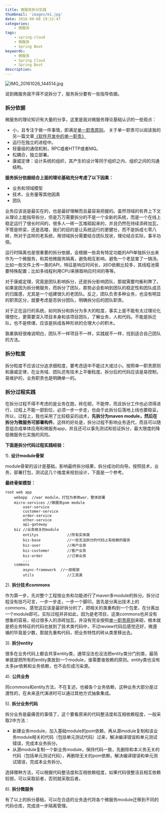 ```yaml
---
title: 微服务拆分实践
thumbnail: 'images/m1.jpg'
date: 2016-09-08 19:22:47
categories:
	- 微服务
tags:
	- spring-cloud
	- 微服务
	- Spring Boot
keywords:
	- 微服务
	- Spring Cloud
	- Spring Boot
description:
---
```

![IMG_20161026_144514.jpg](http://upload-images.jianshu.io/upload_images/2519252-54c30064a539893e.jpg?imageMogr2/auto-orient/strip%7CimageView2/2/w/600)


说到微服务就不得不说拆分了，服务拆分要有一些指导依据。


### 拆分依据

微服务的理论知识有大量的分享，这里是我对微服务理论基础认识的一些观点：

* 小，且专注于做一件事情，即满足[单一职责原则](<http://www.infoq.com/cn/articles/single-responsibility-in-software-development>)。 关于单一职责可以阅读我的另一篇文章[《软件开发中的单一职责》](<http://www.infoq.com/cn/articles/single-responsibility-in-software-development>)
* 运行在独立的进程中。
* 轻量级的通信机制，RPC或者HTTP或者MQ。
* 松耦合，独立部署。
* 康威定律：设计系统的组织，其产生的设计等同于组织之内、组织之间的沟通结构。


**服务拆分依据结合上面的理论基础充分考虑了以下因素：**

- 业务和领域模型
- 技术、业务量等其他因素
- 团队

业务应该说是最实在的，也是最好理解而且最容易把握的。虽然领域的有界上下文从理论上能指导拆分，但是万万需要拆分的不是一个全新的系统，而是一个在线上稳定运行了很长时间的，很多人一砖一瓦堆砌起来的，并且仍然在持续添砖加瓦，不管是桥梁，还是高楼，我们的目的是让系统运行的更健壮，而不是拆成七零八碎，所对于这样的老系统，用领域拆分需要结合团队现状，理论结合实际，事半功倍。
		
运行时隔离也是很重要的拆分依据，会根据一些具有特定功能的API单独拆分出来作为一个微服务，和其他微服务隔离，避免相互影响，避免一个老鼠害了一锅汤。比如一些文件上传一类的API，特征是响应时间长，对IO依赖比较多，其线程池需要特殊配置；比如多线程利用CPU来换取响应时间的等等。

对于康威定理，究竟是团队影响拆分，还是拆分影响团队，那就需要均衡利弊了。如果是因为拆分微服务，而拆分了团队，那势必会影响到团队的稳定性和团队成员的归属感，尤其是一个组建很久的老团队。反之，团队负责多种业务，也没有明显的职责区分，就要考虑是否拆分团队，明确拆分后的团队职责。
	
对于正在运行的系统，如何拆分和拆分为多大的粒度，事实上是不能有太过理论化理想化，更需要深入项目本身和该项目团队，了解业务，人和代码。不能是拆迁队，也不是修缮，应该是拆成各种形状的合理大小的积木。

孰重孰轻很难说明白，团队不一样项目不一样，实践就不一样，找到适合自己团队的方法。

### 拆分粒度

拆分粒度不应该过分追求细粒度，要考虑适中不能过大或过小。按照单一职责原则和康威定律，在业务域、团队还有技术上平衡粒度。拆分后的代码应该是易控制，易维护的，业务职责也是明确单一的。 

### 拆分过程实践

在拆分过程不得不考虑的是业务在跑，砖在砌，不能停，而且拆分工作也必须得进行，过程上不能一部到位，必须一步一步走，也由于此拆分后落地上线也要稳妥。所以，过程上，我也采用了比较稳妥的战术，**先拆分为maven module，然后在拆分为微服务可部署构件**。这样的好处是，拆分过程不影响业务迭代，而且可以随意组合成单体应用和微服务app，并且还可以事先测试和验证拆分，最大限度的降低微服务化实施的风险。

**下面是拆分代码过程实践经验：**
 
1). **设计module骨架**

module骨架的设计是基础，影响最终拆分结果，拆分成功的向导。按照技术，业务，部署打包，测试这几个维度来规划设计，下面是一个参考。

**最终骨架模型：**

```
root web app
	webapp  //war module，打包为单体war，整体部署
	micro-services //微服务pom module
		user-service
		customer-service
		order-service
		other-service
		api-gateway
	biz //业务相关的module
		entitys 			//所有实体类
		biz-base			//一些无法拆分的代码上有依赖的服务
		biz-user			//用户业务
		biz-customer		//客户业务
		biz-order			//订单业务
		...					
	commons
		async-framework  //一部框架
		utils				//工具类

```

2). **拆分技术commons**

作为第一步，先对整个工程按业务和功能进行了maven多module的拆分。拆分过程没有技巧可言，一步一步走，一步一个脚印。首先是分离出技术上的commons，感觉这应该是最好拆分的了，把相关的类重构到一个包里，在分离出一个module即可。实际过程并非如此，因为是老项目，这类commons也并没有想象的容易，经过很多人的添砖加瓦，并没有完全按照[单一职责原则](<http://www.infoq.com/cn/articles/single-responsibility-in-software-development>)来砌，根本就是把业务特征的代码也放到了技术类代码中，不过review代码后感觉还好，微遵循的毕竟是少数，那就先重构代码，把业务特性的砖从类里移出去。

3). **拆分entity**

很多在业务代码上都会共享entity类，通常没法也没法把entity类分门别类，最简单就是把所有的entity类放到一个module，谁需要谁依赖的原则。entity类也没有太多jar依赖和业务依赖，也不会形成污染源。

4). **公共业务**

同commons和entity方法，不在复述，也被各个业务依赖，这种业务大部分是过渡性的，在未来迭代演进时可以通过其他方式抽象集成。

5). **拆分业务代码**

拆分业务是最痛苦的事情了，这个要看原来的代码整洁度和互相依赖程度，一般采取2中方法：

- 新建业务module，加入基础module的pom依赖，再从源module复制和该业务module相关的代码（包括单元测试代码）过来，解决编译错误和单元测试错误，完成本业务拆分。
- 从源module复制一个新业务module，保持代码一致，先删除和本义务无关的代码（包括单元测试代码），再删除无关的pom依赖，解决编译错误和单元测试错误，完成本业务拆分。

选择哪种方法，可以根据代码整洁度和互相依赖程度，如果代码很整洁且相互依赖较弱，可以采取前者，否则就采取后者。

6). **拆分微服务**

有了以上的拆分基础，可以在合适的业务迭代将各个微服务module迁移到不同的代码仓库，完成进一步隔离管理。
